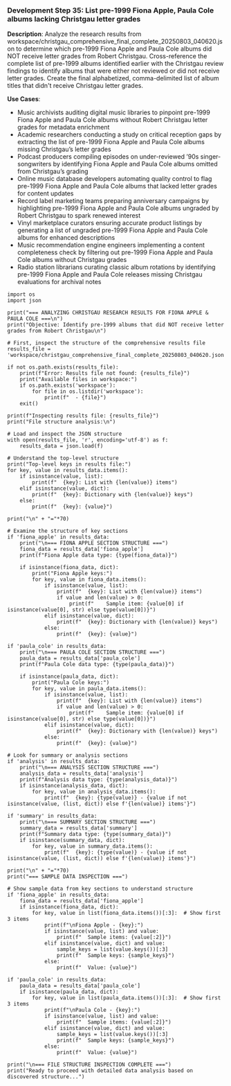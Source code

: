 ### Development Step 35: List pre-1999 Fiona Apple, Paula Cole albums lacking Christgau letter grades

**Description**: Analyze the research results from workspace/christgau_comprehensive_final_complete_20250803_040620.json to determine which pre-1999 Fiona Apple and Paula Cole albums did NOT receive letter grades from Robert Christgau. Cross-reference the complete list of pre-1999 albums identified earlier with the Christgau review findings to identify albums that were either not reviewed or did not receive letter grades. Create the final alphabetized, comma-delimited list of album titles that didn't receive Christgau letter grades.

**Use Cases**:
- Music archivists auditing digital music libraries to pinpoint pre-1999 Fiona Apple and Paula Cole albums without Robert Christgau letter grades for metadata enrichment
- Academic researchers conducting a study on critical reception gaps by extracting the list of pre-1999 Fiona Apple and Paula Cole albums missing Christgau’s letter grades
- Podcast producers compiling episodes on under-reviewed ’90s singer-songwriters by identifying Fiona Apple and Paula Cole albums omitted from Christgau’s grading
- Online music database developers automating quality control to flag pre-1999 Fiona Apple and Paula Cole albums that lacked letter grades for content updates
- Record label marketing teams preparing anniversary campaigns by highlighting pre-1999 Fiona Apple and Paula Cole albums ungraded by Robert Christgau to spark renewed interest
- Vinyl marketplace curators ensuring accurate product listings by generating a list of ungraded pre-1999 Fiona Apple and Paula Cole albums for enhanced descriptions
- Music recommendation engine engineers implementing a content completeness check by filtering out pre-1999 Fiona Apple and Paula Cole albums without Christgau grades
- Radio station librarians curating classic album rotations by identifying pre-1999 Fiona Apple and Paula Cole releases missing Christgau evaluations for archival notes

```
import os
import json

print("=== ANALYZING CHRISTGAU RESEARCH RESULTS FOR FIONA APPLE & PAULA COLE ===\n")
print("Objective: Identify pre-1999 albums that did NOT receive letter grades from Robert Christgau\n")

# First, inspect the structure of the comprehensive results file
results_file = 'workspace/christgau_comprehensive_final_complete_20250803_040620.json'

if not os.path.exists(results_file):
    print(f"Error: Results file not found: {results_file}")
    print("Available files in workspace:")
    if os.path.exists('workspace'):
        for file in os.listdir('workspace'):
            print(f"  - {file}")
    exit()

print(f"Inspecting results file: {results_file}")
print("File structure analysis:\n")

# Load and inspect the JSON structure
with open(results_file, 'r', encoding='utf-8') as f:
    results_data = json.load(f)

# Understand the top-level structure
print("Top-level keys in results file:")
for key, value in results_data.items():
    if isinstance(value, list):
        print(f"  {key}: List with {len(value)} items")
    elif isinstance(value, dict):
        print(f"  {key}: Dictionary with {len(value)} keys")
    else:
        print(f"  {key}: {value}")

print("\n" + "="*70)

# Examine the structure of key sections
if 'fiona_apple' in results_data:
    print("\n=== FIONA APPLE SECTION STRUCTURE ===")
    fiona_data = results_data['fiona_apple']
    print(f"Fiona Apple data type: {type(fiona_data)}")
    
    if isinstance(fiona_data, dict):
        print("Fiona Apple keys:")
        for key, value in fiona_data.items():
            if isinstance(value, list):
                print(f"  {key}: List with {len(value)} items")
                if value and len(value) > 0:
                    print(f"    Sample item: {value[0] if isinstance(value[0], str) else type(value[0])}")
            elif isinstance(value, dict):
                print(f"  {key}: Dictionary with {len(value)} keys")
            else:
                print(f"  {key}: {value}")

if 'paula_cole' in results_data:
    print("\n=== PAULA COLE SECTION STRUCTURE ===")
    paula_data = results_data['paula_cole']
    print(f"Paula Cole data type: {type(paula_data)}")
    
    if isinstance(paula_data, dict):
        print("Paula Cole keys:")
        for key, value in paula_data.items():
            if isinstance(value, list):
                print(f"  {key}: List with {len(value)} items")
                if value and len(value) > 0:
                    print(f"    Sample item: {value[0] if isinstance(value[0], str) else type(value[0])}")
            elif isinstance(value, dict):
                print(f"  {key}: Dictionary with {len(value)} keys")
            else:
                print(f"  {key}: {value}")

# Look for summary or analysis sections
if 'analysis' in results_data:
    print("\n=== ANALYSIS SECTION STRUCTURE ===")
    analysis_data = results_data['analysis']
    print(f"Analysis data type: {type(analysis_data)}")
    if isinstance(analysis_data, dict):
        for key, value in analysis_data.items():
            print(f"  {key}: {type(value)} - {value if not isinstance(value, (list, dict)) else f'{len(value)} items'}")

if 'summary' in results_data:
    print("\n=== SUMMARY SECTION STRUCTURE ===")
    summary_data = results_data['summary']
    print(f"Summary data type: {type(summary_data)}")
    if isinstance(summary_data, dict):
        for key, value in summary_data.items():
            print(f"  {key}: {type(value)} - {value if not isinstance(value, (list, dict)) else f'{len(value)} items'}")

print("\n" + "="*70)
print("=== SAMPLE DATA INSPECTION ===")

# Show sample data from key sections to understand structure
if 'fiona_apple' in results_data:
    fiona_data = results_data['fiona_apple']
    if isinstance(fiona_data, dict):
        for key, value in list(fiona_data.items())[:3]:  # Show first 3 items
            print(f"\nFiona Apple - {key}:")
            if isinstance(value, list) and value:
                print(f"  Sample items: {value[:2]}")
            elif isinstance(value, dict) and value:
                sample_keys = list(value.keys())[:3]
                print(f"  Sample keys: {sample_keys}")
            else:
                print(f"  Value: {value}")

if 'paula_cole' in results_data:
    paula_data = results_data['paula_cole']
    if isinstance(paula_data, dict):
        for key, value in list(paula_data.items())[:3]:  # Show first 3 items
            print(f"\nPaula Cole - {key}:")
            if isinstance(value, list) and value:
                print(f"  Sample items: {value[:2]}")
            elif isinstance(value, dict) and value:
                sample_keys = list(value.keys())[:3]
                print(f"  Sample keys: {sample_keys}")
            else:
                print(f"  Value: {value}")

print("\n=== FILE STRUCTURE INSPECTION COMPLETE ===")
print("Ready to proceed with detailed data analysis based on discovered structure...")
```